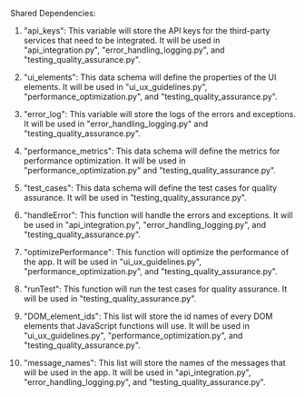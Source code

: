 Shared Dependencies:

1. "api_keys": This variable will store the API keys for the third-party services that need to be integrated. It will be used in "api_integration.py", "error_handling_logging.py", and "testing_quality_assurance.py".

2. "ui_elements": This data schema will define the properties of the UI elements. It will be used in "ui_ux_guidelines.py", "performance_optimization.py", and "testing_quality_assurance.py".

3. "error_log": This variable will store the logs of the errors and exceptions. It will be used in "error_handling_logging.py" and "testing_quality_assurance.py".

4. "performance_metrics": This data schema will define the metrics for performance optimization. It will be used in "performance_optimization.py" and "testing_quality_assurance.py".

5. "test_cases": This data schema will define the test cases for quality assurance. It will be used in "testing_quality_assurance.py".

6. "handleError": This function will handle the errors and exceptions. It will be used in "api_integration.py", "error_handling_logging.py", and "testing_quality_assurance.py".

7. "optimizePerformance": This function will optimize the performance of the app. It will be used in "ui_ux_guidelines.py", "performance_optimization.py", and "testing_quality_assurance.py".

8. "runTest": This function will run the test cases for quality assurance. It will be used in "testing_quality_assurance.py".

9. "DOM_element_ids": This list will store the id names of every DOM elements that JavaScript functions will use. It will be used in "ui_ux_guidelines.py", "performance_optimization.py", and "testing_quality_assurance.py".

10. "message_names": This list will store the names of the messages that will be used in the app. It will be used in "api_integration.py", "error_handling_logging.py", and "testing_quality_assurance.py".